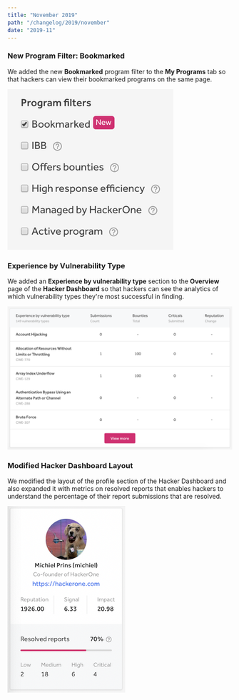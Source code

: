 ```yaml
---
title: "November 2019"
path: "/changelog/2019/november"
date: "2019-11"
---
```


### New Program Filter: Bookmarked
We added the new **Bookmarked** program filter to the **My Programs** tab so that hackers can view their bookmarked programs on the same page.

![Bookmarked filter on the My Programs tab](./images/nov_2019_bookmarkedfilter.png)

### Experience by Vulnerability Type
We added an **Experience by vulnerability type** section to the **Overview** page of the **Hacker Dashboard** so that hackers can see the analytics of which vulnerability types they're most successful in finding.  

![Experience by vulnerability type on the hacker dashboard](./images/nov_2019_expbyvulntype.png)

### Modified Hacker Dashboard Layout
We modified the layout of the profile section of the Hacker Dashboard and also expanded it with metrics on resolved reports that enables hackers to understand the percentage of their report submissions that are resolved.

![profile layout on hacker dashboard](./images/nov_2019_hackerdashboardprofile.png)
